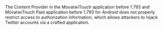 The Content Provider in the MovatwiTouch application before 1.793 and MovatwiTouch Paid application before 1.793 for Android does not properly restrict access to authorization information, which allows attackers to hijack Twitter accounts via a crafted application.